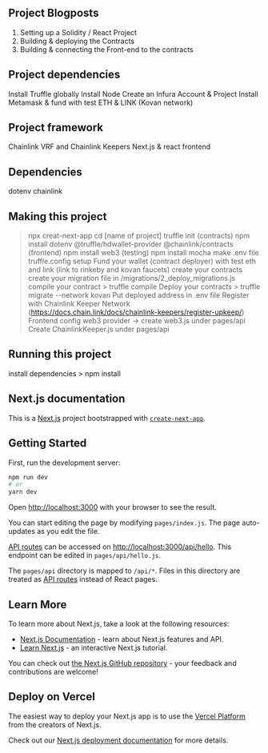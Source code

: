## Project Blogposts

1. Setting up a Solidity / React Project
2. Building & deploying the Contracts
3. Building & connecting the Front-end to the contracts

## Project dependencies

Install Truffle globally
Install Node
Create an Infura Account & Project
Install Metamask & fund with test ETH & LINK (Kovan network)

## Project framework

Chainlink VRF and Chainlink Keepers
Next.js & react frontend

## Dependencies

dotenv
chainlink

## Making this project

> npx creat-next-app
> cd [name of project]
> truffle init
> (contracts) npm install dotenv @truffle/hdwallet-provider @chainlink/contracts
> (frontend) npm install web3
> (testing) npm install mocha
> make .env file
> truffle.config setup
> Fund your wallet (contract deployer) with test eth and link (link to rinkeby and kovan faucets)
> create your contracts
> create your migration file in /migrations/2_deploy_migrations.js
> compile your contract > truffle compile
> Deploy your contracts > truffle migrate --network kovan
> Put deployed address in .env file
> Register with Chainlink Keeper Network (https://docs.chain.link/docs/chainlink-keepers/register-upkeep/)
> Frontend config web3 provider -> create web3.js under pages/api
> Create ChainlinkKeeper.js under pages/api

## Running this project

install dependencies > npm install

## Next.js documentation

This is a [Next.js](https://nextjs.org/) project bootstrapped with [`create-next-app`](https://github.com/vercel/next.js/tree/canary/packages/create-next-app).

## Getting Started

First, run the development server:

```bash
npm run dev
# or
yarn dev
```

Open [http://localhost:3000](http://localhost:3000) with your browser to see the result.

You can start editing the page by modifying `pages/index.js`. The page auto-updates as you edit the file.

[API routes](https://nextjs.org/docs/api-routes/introduction) can be accessed on [http://localhost:3000/api/hello](http://localhost:3000/api/hello). This endpoint can be edited in `pages/api/hello.js`.

The `pages/api` directory is mapped to `/api/*`. Files in this directory are treated as [API routes](https://nextjs.org/docs/api-routes/introduction) instead of React pages.

## Learn More

To learn more about Next.js, take a look at the following resources:

- [Next.js Documentation](https://nextjs.org/docs) - learn about Next.js features and API.
- [Learn Next.js](https://nextjs.org/learn) - an interactive Next.js tutorial.

You can check out [the Next.js GitHub repository](https://github.com/vercel/next.js/) - your feedback and contributions are welcome!

## Deploy on Vercel

The easiest way to deploy your Next.js app is to use the [Vercel Platform](https://vercel.com/new?utm_medium=default-template&filter=next.js&utm_source=create-next-app&utm_campaign=create-next-app-readme) from the creators of Next.js.

Check out our [Next.js deployment documentation](https://nextjs.org/docs/deployment) for more details.
